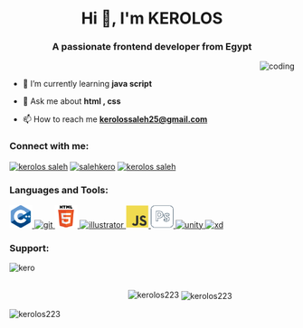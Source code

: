 <h1 align="center">Hi 👋, I'm KEROLOS</h1>
<h3 align="center">A passionate frontend developer from Egypt</h3>
<p> <img align="right" src="https://i.giphy.com/f3iwJFOVOwuy7K6FFw.webp" alt="coding" /> </p>
<p align="left"> <a href="https://twitter.com/" target="blank"><img src="https://img.shields.io/twitter/follow/?logo=twitter&style=for-the-badge" alt="" /></a> </p>

- 🌱 I’m currently learning **java script**

- 💬 Ask me about **html , css**

- 📫 How to reach me **kerolossaleh25@gmail.com**

<h3 align="left">Connect with me:</h3>
<p align="left">
<a href="https://fb.com/kerolos saleh" target="blank"><img align="center" src="https://raw.githubusercontent.com/rahuldkjain/github-profile-readme-generator/master/src/images/icons/Social/facebook.svg" alt="kerolos saleh" height="30" width="40" /></a>
<a href="https://instagram.com/salehkero" target="blank"><img align="center" src="https://raw.githubusercontent.com/rahuldkjain/github-profile-readme-generator/master/src/images/icons/Social/instagram.svg" alt="salehkero" height="30" width="40" /></a>
<a href="https://www.youtube.com/c/kerolos saleh" target="blank"><img align="center" src="https://raw.githubusercontent.com/rahuldkjain/github-profile-readme-generator/master/src/images/icons/Social/youtube.svg" alt="kerolos saleh" height="30" width="40" /></a>
</p>

<h3 align="left">Languages and Tools:</h3>
<p align="left"> <a href="https://www.w3schools.com/cpp/" target="_blank" rel="noreferrer"> <img src="https://raw.githubusercontent.com/devicons/devicon/master/icons/cplusplus/cplusplus-original.svg" alt="cplusplus" width="40" height="40"/> </a> <a href="https://git-scm.com/" target="_blank" rel="noreferrer"> <img src="https://www.vectorlogo.zone/logos/git-scm/git-scm-icon.svg" alt="git" width="40" height="40"/> </a> <a href="https://www.w3.org/html/" target="_blank" rel="noreferrer"> <img src="https://raw.githubusercontent.com/devicons/devicon/master/icons/html5/html5-original-wordmark.svg" alt="html5" width="40" height="40"/> </a> <a href="https://www.adobe.com/in/products/illustrator.html" target="_blank" rel="noreferrer"> <img src="https://www.vectorlogo.zone/logos/adobe_illustrator/adobe_illustrator-icon.svg" alt="illustrator" width="40" height="40"/> </a> <a href="https://developer.mozilla.org/en-US/docs/Web/JavaScript" target="_blank" rel="noreferrer"> <img src="https://raw.githubusercontent.com/devicons/devicon/master/icons/javascript/javascript-original.svg" alt="javascript" width="40" height="40"/> </a> <a href="https://www.photoshop.com/en" target="_blank" rel="noreferrer"> <img src="https://raw.githubusercontent.com/devicons/devicon/master/icons/photoshop/photoshop-line.svg" alt="photoshop" width="40" height="40"/> </a> <a href="https://unity.com/" target="_blank" rel="noreferrer"> <img src="https://www.vectorlogo.zone/logos/unity3d/unity3d-icon.svg" alt="unity" width="40" height="40"/> </a> <a href="https://www.adobe.com/products/xd.html" target="_blank" rel="noreferrer"> <img src="https://cdn.worldvectorlogo.com/logos/adobe-xd.svg" alt="xd" width="40" height="40"/> </a> </p>

<h3 align="left">Support:</h3>
<p><a href="https://www.buymeacoffee.com/kero"> <img align="left" src="https://cdn.buymeacoffee.com/buttons/v2/default-yellow.png" height="50" width="210" alt="kero" /></a></p><br><br>

<p><img align="left" src="https://github-readme-stats.vercel.app/api/top-langs?username=kerolos223&show_icons=true&locale=en&layout=compact" alt="kerolos223" /></p>

<p>&nbsp;<img align="center" src="https://github-readme-stats.vercel.app/api?username=kerolos223&show_icons=true&locale=en" alt="kerolos223" /></p>

<p><img align="center" src="https://github-readme-streak-stats.herokuapp.com/?user=kerolos223&" alt="kerolos223" /></p>
